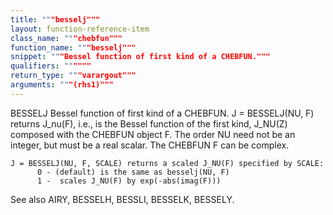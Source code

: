 ```yaml
---
title: """besselj"""
layout: function-reference-item
class_name: """chebfun"""
function_name: """besselj"""
snippet: """Bessel function of first kind of a CHEBFUN."""
qualifiers: """"""
return_type: """varargout"""
arguments: """(rhs1)"""
---
```


 BESSELJ   Bessel function of first kind of a CHEBFUN.
    J = BESSELJ(NU, F) returns J_nu(F), i.e., is the Bessel function of the
    first kind, J_NU(Z) composed with the CHEBFUN object F. The order NU need
    not be an integer, but must be a real scalar. The CHEBFUN F can be complex.
 
    J = BESSELJ(NU, F, SCALE) returns a scaled J_NU(F) specified by SCALE:
          0 - (default) is the same as besselj(NU, F)
          1 -  scales J_NU(F) by exp(-abs(imag(F)))
 
  See also AIRY, BESSELH, BESSLI, BESSELK, BESSELY.
